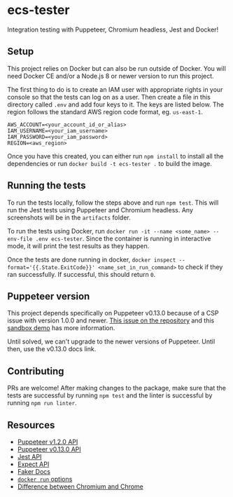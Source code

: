 # ecs-tester
Integration testing with Puppeteer, Chromium headless, Jest and Docker!

## Setup

This project relies on Docker but can also be run outside of Docker. You will need Docker CE and/or a Node.js 8 or newer version to run this project.

The first thing to do is to create an IAM user with appropriate rights in your console so that the tests can log on as a user. Then create a file in this directory called `.env` and add four keys to it. The keys are listed below. The region follows the standard AWS region code format, eg. `us-east-1`.

```
AWS_ACCOUNT=<your_account_id_or_alias>
IAM_USERNAME=<your_iam_username>
IAM_PASSWORD=<your_iam_password>
REGION=<aws_region>
```

Once you have this created, you can either run `npm install` to install all the dependencies or run `docker build -t ecs-tester .` to build the image.

## Running the tests

To run the tests locally, follow the steps above and run `npm test`. This will run the Jest tests using Puppeteer and Chromium headless. Any screenshots will be in the `artifacts` folder.

To run the tests using Docker, run `docker run -it --name <some_name> --env-file .env ecs-tester`. Since the container is running in interactive mode, it will print the test results as they happen.

Once the tests are done running in docker, `docker inspect --format='{{.State.ExitCode}}' <name_set_in_run_command>` to check if they ran successfully. If successful, this should return `0`.

## Puppeteer version
This project depends specifically on Puppeteer v0.13.0 because of a CSP issue with version 1.0.0 and newer. [This issue on the repository](https://github.com/GoogleChrome/puppeteer/issues/1229) and this [sandbox demo](https://puppeteersandbox.com/S0HVfA1j) has more information.

Until solved, we can't upgrade to the newer versions of Puppeteer. Until then, use the v0.13.0 docs link.

## Contributing

PRs are welcome! After making changes to the package, make sure that the tests are successful by running `npm test` and the linter is successful by running `npm run linter`.

## Resources

* [Puppeteer v1.2.0 API](https://github.com/GoogleChrome/puppeteer/blob/v1.2.0/docs/api.md)
* [Puppeteer v0.13.0 API](https://github.com/GoogleChrome/puppeteer/blob/v0.13.0/docs/api.md)
* [Jest API](https://facebook.github.io/jest/docs/en/getting-started.html)
* [Expect API](https://facebook.github.io/jest/docs/en/expect.html)
* [Faker Docs](https://github.com/marak/Faker.js/)
* [`docker run` options](https://docs.docker.com/engine/reference/commandline/run/)
* [Difference between Chromium and Chrome](https://www.howtogeek.com/202825/what%E2%80%99s-the-difference-between-chromium-and-chrome/)
